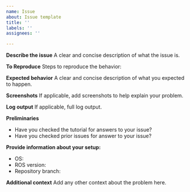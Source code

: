 ```yaml
---
name: Issue
about: Issue template
title: ''
labels: ''
assignees: ''

---
```


**Describe the issue**
A clear and concise description of what the issue is.

**To Reproduce**
Steps to reproduce the behavior:

**Expected behavior**
A clear and concise description of what you expected to happen.

**Screenshots**
If applicable, add screenshots to help explain your problem.

**Log output**
If applicable, full log output.

**Preliminaries**
 - Have you checked the tutorial for answers to your issue?
 - Have you checked prior issues for answer to your issue?

**Provide information about your setup:**
 - OS:
 - ROS version:
 - Repository branch:


**Additional context**
Add any other context about the problem here.
